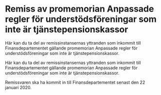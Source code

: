 # Remiss av promemorian Anpassade regler för understödsföreningar som inte är tjänstepensionskassor

Här kan du ta del av remissinstansernas yttranden som inkommit till Finansdepartementet gällande promemorian Anpassade regler för understödsföreningar som inte är tjänstepensionskassor.

Här kan du ta del av remissinstansernas yttranden som inkommit till Finansdepartementet gällande promemorian Anpassade regler för understödsföreningar som inte är tjänstepensionskassor.

Remissvaren ska ha kommit in till Finansdepartementet senast den 22 januari 2020.
